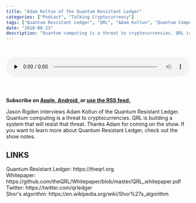 ```yaml
---
title: "Adam Koltun of the Quantum Resistant Ledger"
categories: ["Podcast", "Talking Cryptocurrency"]
tags: ["Quantum Resistant Ledger", "QRL", "Adam Koltun", "Quantum Computing"]
date: "2018-08-23"
description: "Quantum computing is a threat to cryptocurrencies. QRL is building a system that will resist that threat."
---
```

<audio controls="" preload="none" style="padding-top:2em;padding-bottom:3em; width:100%;">
  <source 
  src="http://traffic.libsyn.com/talkingcryptocurrency/TalkingCryptocurrency_030.mp3"
  type="audio/mpeg">
  Your browser does not support the audio element.
</audio>

<p>
  <strong>
    Subscribe on 
    <a href="https://itunes.apple.com/us/podcast/talking-cryptocurrency/id1388099603?mt=2app=podcast">
        Apple,
    </a>
    <a href="https://www.google.com/podcasts?feed=aHR0cDovL3RhbGtpbmdjcnlwdG9jdXJyZW5jeS5saWJzeW4uY29tL3Jzcw%3D%3D">
      Android,
    </a>
    or
    <a href="http://talkingcryptocurrency.libsyn.com/rss">
      use the RSS feed.
      </a>
  </strong>
</p>

Jason Rigden interviews Adam Koltun of the Quantum Resistant Ledger. Quantum computing is a threat to cryptocurrencies. QRL is building a system that will resist that threat. Thanks Adam for coming on the show. If you want to learn more about Quantum Resistant Ledger, check out the show notes.

<h2>LINKS</h2>
Quantum Resistant Ledger: https://theqrl.org<br>
Whitepaper: https://github.com/theQRL/Whitepaper/blob/master/QRL_whitepaper.pdf<br>
Twitter: https://twitter.com/qrledger<br>
Shor's algorithm: https://en.wikipedia.org/wiki/Shor%27s_algorithm<br>
